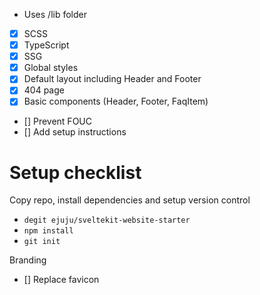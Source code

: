- Uses /lib folder

- [x] SCSS
- [x] TypeScript
- [x] SSG
- [x] Global styles
- [x] Default layout including Header and Footer
- [x] 404 page
- [x] Basic components (Header, Footer, FaqItem)
- [] Prevent FOUC
- [] Add setup instructions

# Setup checklist

Copy repo, install dependencies and setup version control

- `degit ejuju/sveltekit-website-starter`
- `npm install`
- `git init`

Branding

- [] Replace favicon
